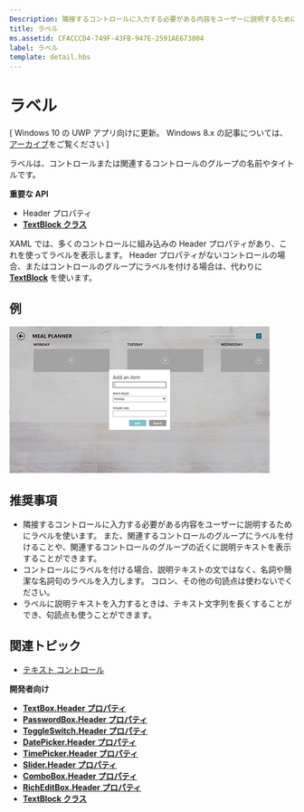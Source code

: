 ```yaml
---
Description: 隣接するコントロールに入力する必要がある内容をユーザーに説明するためにラベルを使います。 また、関連するコントロールのグループにラベルを付けることや、関連するコントロールのグループの近くに説明テキストを表示することができます。
title: ラベル
ms.assetid: CFACCCD4-749F-43FB-947E-2591AE673804
label: ラベル
template: detail.hbs
---
```


# ラベル


\[ Windows 10 の UWP アプリ向けに更新。 Windows 8.x の記事については、[アーカイブ](http://go.microsoft.com/fwlink/p/?linkid=619132)をご覧ください \]

ラベルは、コントロールまたは関連するコントロールのグループの名前やタイトルです。

**重要な API**

-   Header プロパティ
-   [**TextBlock クラス**](https://msdn.microsoft.com/library/windows/apps/br209652)


XAML では、多くのコントロールに組み込みの Header プロパティがあり、これを使ってラベルを表示します。 Header プロパティがないコントロールの場合、またはコントロールのグループにラベルを付ける場合は、代わりに [**TextBlock**](https://msdn.microsoft.com/library/windows/apps/br209652) を使います。


## 例


![標準的なラベル コントロールを示すスクリーンショット](images/label-standard.png)

## <span id="Recommendations"></span><span id="recommendations"></span><span id="RECOMMENDATIONS"></span>推奨事項


-   隣接するコントロールに入力する必要がある内容をユーザーに説明するためにラベルを使います。 また、関連するコントロールのグループにラベルを付けることや、関連するコントロールのグループの近くに説明テキストを表示することができます。
-   コントロールにラベルを付ける場合、説明テキストの文ではなく、名詞や簡潔な名詞句のラベルを入力します。 コロン、その他の句読点は使わないでください。
-   ラベルに説明テキストを入力するときは、テキスト文字列を長くすることができ、句読点も使うことができます。

## 関連トピック


* [テキスト コントロール](text-controls.md)

**開発者向け**
* [**TextBox.Header プロパティ**](https://msdn.microsoft.com/library/windows/apps/dn252861)
* [**PasswordBox.Header プロパティ**](https://msdn.microsoft.com/library/windows/apps/dn299051)
* [**ToggleSwitch.Header プロパティ**](https://msdn.microsoft.com/library/windows/apps/br209713)
* [**DatePicker.Header プロパティ**](https://msdn.microsoft.com/library/windows/apps/dn279460)
* [**TimePicker.Header プロパティ**](https://msdn.microsoft.com/library/windows/apps/dn299286)
* [**Slider.Header プロパティ**](https://msdn.microsoft.com/library/windows/apps/dn252829)
* [**ComboBox.Header プロパティ**](https://msdn.microsoft.com/library/windows/apps/dn279416)
* [**RichEditBox.Header プロパティ**](https://msdn.microsoft.com/library/windows/apps/dn252726)
* [**TextBlock クラス**](https://msdn.microsoft.com/library/windows/apps/br209652)

 

 






<!--HONumber=Mar16_HO1-->


